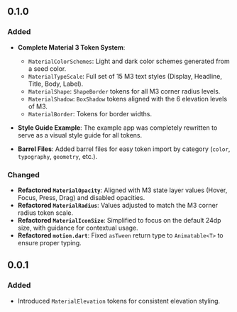 ## 0.1.0

### Added

- **Complete Material 3 Token System**:

  - `MaterialColorSchemes`: Light and dark color schemes generated from a seed color.
  - `MaterialTypeScale`: Full set of 15 M3 text styles (Display, Headline, Title, Body, Label).
  - `MaterialShape`: `ShapeBorder` tokens for all M3 corner radius levels.
  - `MaterialShadow`: `BoxShadow` tokens aligned with the 6 elevation levels of M3.
  - `MaterialBorder`: Tokens for border widths.

- **Style Guide Example**: The example app was completely rewritten to serve as a visual style guide for all tokens.
- **Barrel Files**: Added barrel files for easy token import by category (`color`, `typography`, `geometry`, etc.).

### Changed

- **Refactored `MaterialOpacity`**: Aligned with M3 state layer values (Hover, Focus, Press, Drag) and disabled opacities.
- **Refactored `MaterialRadius`**: Values adjusted to match the M3 corner radius token scale.
- **Refactored `MaterialIconSize`**: Simplified to focus on the default 24dp size, with guidance for contextual usage.
- **Refactored `motion.dart`**: Fixed `asTween` return type to `Animatable<T>` to ensure proper typing.

## 0.0.1

### Added

- Introduced `MaterialElevation` tokens for consistent elevation styling.
